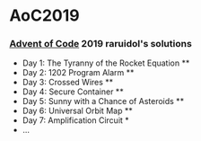 # AoC2019
### [Advent of Code](https://adventofcode.com/) 2019 raruidol's solutions

* Day 1: The Tyranny of the Rocket Equation **
* Day 2: 1202 Program Alarm **
* Day 3: Crossed Wires **
* Day 4: Secure Container **
* Day 5: Sunny with a Chance of Asteroids **
* Day 6: Universal Orbit Map ** 
* Day 7: Amplification Circuit *
* ...
